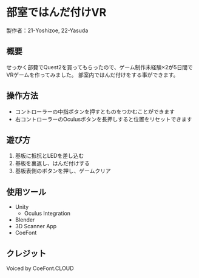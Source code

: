 # 部室ではんだ付けVR

製作者：21-Yoshizoe, 22-Yasuda

## 概要

せっかく部費でQuest2を買ってもらったので、ゲーム制作未経験×2が5日間でVRゲームを作ってみました。
部室内ではんだ付けをする事ができます。

## 操作方法

- コントローラーの中指ボタンを押すとものをつかむことができます
- 右コントローラーのOculusボタンを長押しすると位置をリセットできます

## 遊び方

1. 基板に抵抗とLEDを差し込む
2. 基板を裏返し、はんだ付けする
3. 基板表側のボタンを押し、ゲームクリア

## 使用ツール

- Unity
  - Oculus Integration
- Blender
- 3D Scanner App
- CoeFont

## クレジット

Voiced by CoeFont.CLOUD